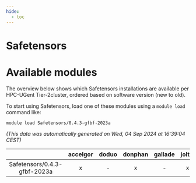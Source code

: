 ```yaml
---
hide:
  - toc
---
```


Safetensors
===========

# Available modules


The overview below shows which Safetensors installations are available per HPC-UGent Tier-2cluster, ordered based on software version (new to old).

To start using Safetensors, load one of these modules using a `module load` command like:

```shell
module load Safetensors/0.4.3-gfbf-2023a
```

*(This data was automatically generated on Wed, 04 Sep 2024 at 16:39:04 CEST)*  

| |accelgor|doduo|donphan|gallade|joltik|shinx|skitty|
| :---: | :---: | :---: | :---: | :---: | :---: | :---: | :---: |
|Safetensors/0.4.3-gfbf-2023a|x|-|x|-|x|-|-|
